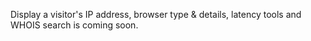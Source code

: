 Display a visitor's IP address, browser type & details, latency tools and WHOIS search is coming soon.
